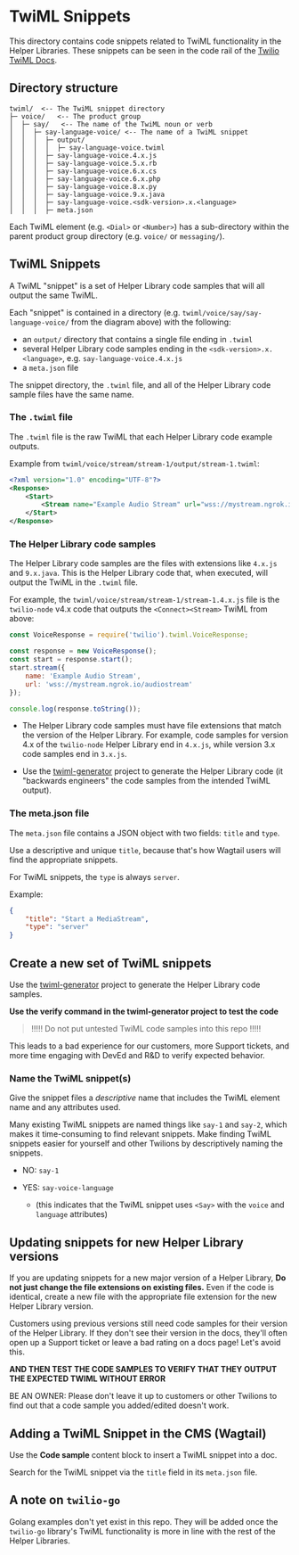 # TwiML Snippets

This directory contains code snippets related to TwiML functionality in the Helper Libraries. These snippets can be seen in the code rail of the [Twilio TwiML Docs](https://www.twilio.com/docs/voice/twiml/dial).

## Directory structure

```
twiml/  <-- The TwiML snippet directory 
├─ voice/   <-- The product group
│  ├─ say/   <-- The name of the TwiML noun or verb
│  │  ├─ say-language-voice/ <-- The name of a TwiML snippet
│  │  │  ├─ output/
│  │  │  │  ├─ say-language-voice.twiml
│  │  │  ├─ say-language-voice.4.x.js
│  │  │  ├─ say-language-voice.5.x.rb
│  │  │  ├─ say-language-voice.6.x.cs
│  │  │  ├─ say-language-voice.6.x.php
│  │  │  ├─ say-language-voice.8.x.py
│  │  │  ├─ say-language-voice.9.x.java
│  │  │  ├─ say-language-voice.<sdk-version>.x.<language>
│  │  │  ├─ meta.json
```

Each TwiML element (e.g. `<Dial>` or `<Number>`) has a sub-directory within the parent product group directory (e.g. `voice/` or `messaging/`). 

## TwiML Snippets

A TwiML "snippet" is a set of Helper Library code samples that will all output the same TwiML. 

Each "snippet" is contained in a directory (e.g. `twiml/voice/say/say-language-voice/` from the diagram above) with the following:
- an `output/` directory that contains a single file ending in `.twiml`
- several Helper Library code samples ending in the `<sdk-version>.x.<language>`, e.g. `say-language-voice.4.x.js`
- a `meta.json` file

The snippet directory, the `.twiml` file, and all of the Helper Library code sample files have the same name. 

### The `.twiml` file

The `.twiml` file is the raw TwiML that each Helper Library code example outputs.

Example from `twiml/voice/stream/stream-1/output/stream-1.twiml`:

```xml
<?xml version="1.0" encoding="UTF-8"?>
<Response>
    <Start>
        <Stream name="Example Audio Stream" url="wss://mystream.ngrok.io/audiostream" />
    </Start>
</Response>

```

### The Helper Library code samples

The Helper Library code samples are the files with extensions like `4.x.js` and `9.x.java`. This is the Helper Library code that, when executed, will output the TwiML in the `.twiml` file. 

For example, the `twiml/voice/stream/stream-1/stream-1.4.x.js` file is the `twilio-node` v4.x code that outputs the `<Connect><Stream>` TwiML from above: 

```js
const VoiceResponse = require('twilio').twiml.VoiceResponse;

const response = new VoiceResponse();
const start = response.start();
start.stream({
    name: 'Example Audio Stream',
    url: 'wss://mystream.ngrok.io/audiostream'
});

console.log(response.toString());
```

- The Helper Library code samples must have file extensions that match the version of the Helper Library. For example, code samples for version 4.x of the `twilio-node` Helper Library end in `4.x.js`, while version 3.x code samples end in `3.x.js`. 

- Use the [twiml-generator](https://github.com/TwilioDevEd/twiml-generator) project to generate the Helper Library code (it "backwards engineers" the code samples from the intended TwiML output). 


### The meta.json file

The `meta.json` file contains a JSON object with two fields: `title` and `type`. 

Use a descriptive and unique `title`, because that's how Wagtail users will find the appropriate snippets. 

For TwiML snippets, the `type` is always `server`.

Example:
```json
{
    "title": "Start a MediaStream",
    "type": "server"
}
```

## Create a new set of TwiML snippets

Use the [twiml-generator](https://github.com/TwilioDevEd/twiml-generator) project to generate the Helper Library code samples. 

**Use the verify command in the twiml-generator project to test the code**

> !!!!! Do not put untested TwiML code samples into this repo !!!!!

This leads to a bad experience for our customers, more Support tickets, and more time engaging with DevEd and R&D to verify expected behavior.

### Name the TwiML snippet(s)

Give the snippet files a *descriptive* name that includes the TwiML element name and any attributes used.

Many existing TwiML snippets are named things like `say-1` and `say-2`, which makes it time-consuming to find relevant snippets. Make finding TwiML snippets easier for yourself and other Twilions by descriptively naming the snippets. 

- NO: `say-1`

- YES: `say-voice-language`
    - (this indicates that the TwiML snippet uses `<Say>` with the `voice` and `language` attributes)

## Updating snippets for new Helper Library versions

If you are updating snippets for a new major version of a Helper Library, **Do not just change the file extensions on existing files.** Even if the code is identical, create a new file with the appropriate file extension for the new Helper Library version. 

Customers using previous versions still need code samples for their version of the Helper Library. If they don't see their version in the docs, they'll often open up a Support ticket or leave a bad rating on a docs page! Let's avoid this. 

**AND THEN TEST THE CODE SAMPLES TO VERIFY THAT THEY OUTPUT THE EXPECTED TWIML WITHOUT ERROR** 

BE AN OWNER: Please don't leave it up to customers or other Twilions to find out that a code sample you added/edited doesn't work. 

## Adding a TwiML Snippet in the CMS (Wagtail)

Use the **Code sample** content block to insert a TwiML snippet into a doc. 

Search for the TwiML snippet via the `title` field in its `meta.json` file. 

## A note on `twilio-go`

Golang examples don't yet exist in this repo. They will be added once the `twilio-go` library's TwiML functionality is more in line with the rest of the Helper Libraries. 